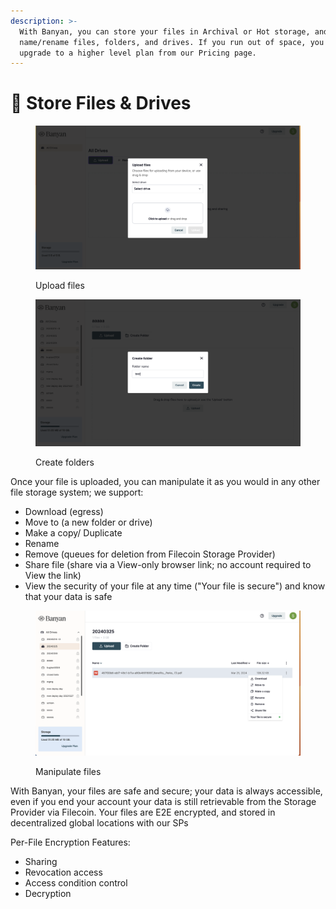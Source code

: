 ```yaml
---
description: >-
  With Banyan, you can store your files in Archival or Hot storage, and
  name/rename files, folders, and drives. If you run out of space, you can
  upgrade to a higher level plan from our Pricing page.
---
```


# 🎁 Store Files & Drives

<div>

<figure><img src="../../.gitbook/assets/Screenshot 2024-03-26 at 2.00.01 PM.png" alt=""><figcaption><p>Upload files</p></figcaption></figure>

 

<figure><img src="../../.gitbook/assets/Screenshot 2024-03-26 at 2.00.28 PM.png" alt=""><figcaption><p>Create folders</p></figcaption></figure>

</div>

Once your file is uploaded, you can manipulate it as you would in any other file storage system; we support:&#x20;

* Download (egress)
* Move to (a new folder or drive)
* Make a copy/ Duplicate
* Rename
* Remove (queues for deletion from Filecoin Storage Provider)
* Share file (share via a View-only browser link; no account required to View the link)
* View the security of your file at any time ("Your file is secure") and know that your data is safe&#x20;

<figure><img src="../../.gitbook/assets/Screenshot 2024-03-26 at 2.02.40 PM.png" alt=""><figcaption><p>Manipulate files</p></figcaption></figure>

With Banyan, your files are safe and secure; your data is always accessible, even if you end your account your data is still retrievable from the Storage Provider via Filecoin. Your files are E2E encrypted, and stored in decentralized global locations with our SPs

Per-File Encryption Features:

* Sharing&#x20;
* Revocation access&#x20;
* Access condition control&#x20;
* Decryption
